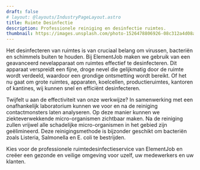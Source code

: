 ```yaml
---
draft: false
# layout: @layouts/IndustryPageLayout.astro
title: Ruimte Desinfectie
description: Professionele reiniging en desinfectie ruimtes. 
thumbnail: https://images.unsplash.com/photo-1526478806926-08c312a4d08a?ixlib=rb-4.0.3&ixid=MnwxMjA3fDB8MHxwaG90by1wYWdlfHx8fGVufDB8fHx8&auto=format&fit=crop&w=800&q=80
---
```


Het desinfecteren van ruimtes is van cruciaal belang om virussen, bacteriën en schimmels buiten te houden. Bij ElementJob maken we gebruik van een geavanceerd nevelapparaat om ruimtes effectief te desinfecteren. Dit apparaat verspreidt een fijne, droge nevel die gelijkmatig door de ruimte wordt verdeeld, waardoor een grondige ontsmetting wordt bereikt. Of het nu gaat om grote ruimtes, apparaten, koelcellen, productieruimtes, kantoren of kantines, wij kunnen snel en efficiënt desinfecteren.

Twijfelt u aan de effectiviteit van onze werkwijze? In samenwerking met een onafhankelijk laboratorium kunnen we voor en na de reiniging contactmonsters laten analyseren. Op deze manier kunnen we ziekteverwekkende micro-organismen zichtbaar maken. Na de reiniging zullen vrijwel alle schadelijke micro-organismen in het gebied zijn geëlimineerd. Deze reinigingsmethode is bijzonder geschikt om bacteriën zoals Listeria, Salmonella en E. coli te bestrijden.

Kies voor de professionele ruimtedesinfectieservice van ElementJob en creëer een gezonde en veilige omgeving voor uzelf, uw medewerkers en uw klanten.
